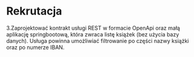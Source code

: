 # Rekrutacja
3.Zaprojektować kontrakt usługi REST w formacie OpenApi oraz małą aplikację springbootową, która zwraca listę książek (bez użycia bazy danych). 
Usługa powinna umożliwiać filtrowanie po części nazwy książki oraz po numerze IBAN.
